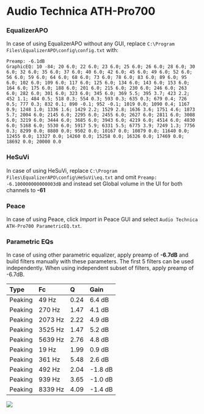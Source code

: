 # Audio Technica ATH-Pro700

### EqualizerAPO
In case of using EqualizerAPO without any GUI, replace `C:\Program Files\EqualizerAPO\config\config.txt`
with:
```
Preamp: -6.1dB
GraphicEQ: 10 -84; 20 6.0; 22 6.0; 23 6.0; 25 6.0; 26 6.0; 28 6.0; 30 6.0; 32 6.0; 35 6.0; 37 6.0; 40 6.0; 42 6.0; 45 6.0; 49 6.0; 52 6.0; 56 6.0; 59 6.0; 64 6.0; 68 6.0; 73 6.0; 78 6.0; 83 6.0; 89 6.0; 95 6.0; 102 6.0; 109 6.0; 117 6.0; 125 6.0; 134 6.0; 143 6.0; 153 6.0; 164 6.0; 175 6.0; 188 6.0; 201 6.0; 215 6.0; 230 6.0; 246 6.0; 263 6.0; 282 6.0; 301 6.0; 323 6.0; 345 6.0; 369 5.5; 395 3.7; 423 2.2; 452 1.1; 484 0.5; 518 0.3; 554 0.3; 593 0.3; 635 0.3; 679 0.4; 726 0.5; 777 0.3; 832 0.1; 890 -0.1; 952 -0.1; 1019 0.0; 1090 0.4; 1167 0.9; 1248 1.0; 1336 1.6; 1429 2.2; 1529 2.8; 1636 3.6; 1751 4.6; 1873 5.7; 2004 6.0; 2145 6.0; 2295 6.0; 2455 6.0; 2627 6.0; 2811 6.0; 3008 6.0; 3219 6.0; 3444 6.0; 3685 6.0; 3943 6.0; 4219 6.0; 4514 6.0; 4830 6.0; 5168 6.0; 5530 6.0; 5917 5.9; 6331 5.5; 6775 3.9; 7249 1.3; 7756 0.3; 8299 0.0; 8880 0.0; 9502 0.0; 10167 0.0; 10879 0.0; 11640 0.0; 12455 0.0; 13327 0.0; 14260 0.0; 15258 0.0; 16326 0.0; 17469 0.0; 18692 0.0; 20000 0.0
```

### HeSuVi
In case of using HeSuVi, replace `C:\Program Files\EqualizerAPO\config\HeSuVi\eq.txt` and omit `Preamp:
-6.100000000000003dB` and instead set Global volume in the UI for both channels to **-61**

### Peace
In case of using Peace, click *Import* in Peace GUI and select `Audio Technica ATH-Pro700 ParametricEQ.txt`.

### Parametric EQs
In case of using other parametric equalizer, apply preamp of **-6.7dB** and build filters manually
with these parameters. The first 5 filters can be used independently.
When using independent subset of filters, apply preamp of -6.7dB.

| Type    | Fc      |    Q | Gain    |
|:--------|:--------|:-----|:--------|
| Peaking | 49 Hz   | 0.24 | 6.4 dB  |
| Peaking | 270 Hz  | 1.47 | 4.1 dB  |
| Peaking | 2073 Hz | 2.22 | 4.9 dB  |
| Peaking | 3525 Hz | 1.47 | 5.2 dB  |
| Peaking | 5639 Hz | 2.76 | 4.8 dB  |
| Peaking | 19 Hz   | 1.99 | 0.9 dB  |
| Peaking | 361 Hz  | 5.48 | 2.6 dB  |
| Peaking | 492 Hz  | 2.04 | -1.8 dB |
| Peaking | 939 Hz  | 3.65 | -1.0 dB |
| Peaking | 8339 Hz | 4.09 | -1.4 dB |

![](https://raw.githubusercontent.com/jaakkopasanen/AutoEq/master/results/headphonecom/sbaf-serious/Audio%20Technica%20ATH-Pro700/Audio%20Technica%20ATH-Pro700.png)